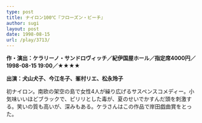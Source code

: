 ```yaml
---
type: post
title: ナイロン100℃『フローズン・ビーチ』
author: sugi
layout: post
date: 1998-08-15
url: /play/3713/
---
```

**作・演出：ケラリーノ・サンドロヴィッチ／紀伊国屋ホール／指定席4000円／1998-08-15 19:00／★★★★**

**出演：犬山犬子、今江冬子、峯村リエ、松永玲子**

初ナイロン。南欧の架空の島で女性4人が繰り広げるサスペンスコメディー。小気味いいほどブラックで、ピリリとした毒が、夏のせいでかすんだ頭を刺激する。笑いの質も高いが、深みもある。ケラさんはこの作品で岸田戯曲賞をとった。

